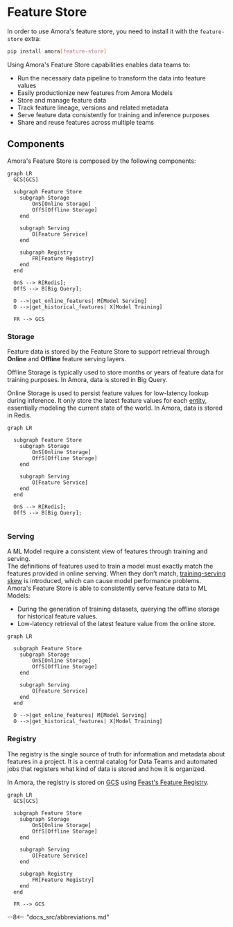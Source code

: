 # Feature Store

In order to use Amora's feature store, you need to install it with the `feature-store` extra: 

```bash
pip install amora[feature-store]
```

Using Amora's Feature Store capabilities enables data teams to: 

- Run the necessary data pipeline to transform the data into feature values
- Easily productionize new features from Amora Models
- Store and manage feature data 
- Track feature lineage, versions and related metadata
- Serve feature data consistently for training and inference purposes
- Share and reuse features across multiple teams

## Components

Amora's Feature Store is composed by the following components:


``` mermaid
graph LR
  GCS[GCS]
  
  subgraph Feature Store    
    subgraph Storage
        OnS[Online Storage]
        OffS[Offline Storage]  
    end
    
    subgraph Serving
        O[Feature Service]
    end
    
    subgraph Registry
        FR[Feature Registry]
    end
  end
  
  OnS --> R[Redis];
  OffS --> B[Big Query];
  
  O -->|get_online_features| M[Model Serving]
  O -->|get_historical_features| X[Model Training]
  
  FR --> GCS 

```


### Storage

Feature data is stored by the Feature Store to support retrieval through __Online__ 
and __Offline__ feature serving layers.

Offline Storage is typically used to store months or years of feature data for training 
purposes. In Amora, data is stored in Big Query.

Online Storage is used to persist feature values for low-latency lookup during inference. 
It only store the latest feature values for each [entity](./feature-view.md#entitites), 
essentially modeling the current state of the world. In Amora, data is stored in Redis.


``` mermaid
graph LR
 
  subgraph Feature Store    
    subgraph Storage
        OnS[Online Storage]
        OffS[Offline Storage]  
    end
    
    subgraph Serving
        O[Feature Service]
    end
  end
  
  OnS --> R[Redis];
  OffS --> B[Big Query];
   

```


### Serving

A ML Model require a consistent view of features through training and serving.  
The definitions of features used to train a model must exactly match the features 
provided in online serving. When they don’t match, [training-serving skew](https://developers.google.com/machine-learning/guides/rules-of-ml#training-serving_skew) is 
introduced, which can cause model performance problems. 
Amora's Feature Store is able to consistently serve feature data to ML Models:
 
- During the generation of training datasets, querying the offline storage for historical feature values.
- Low-latency retrieval of the latest feature value from the online store.

``` mermaid
graph LR
 
  subgraph Feature Store    
    subgraph Storage
        OnS[Online Storage]
        OffS[Offline Storage]  
    end
    
    subgraph Serving
        O[Feature Service]
    end
  end
  
  O -->|get_online_features| M[Model Serving]
  O -->|get_historical_features| X[Model Training] 

```

### Registry
 

The registry is the single source of truth for information and metadata about 
features in a project. It is a central catalog for Data Teams and automated jobs that 
registers what kind of data is stored and how it is organized. 

In Amora, the registry is stored on [GCS](https://cloud.google.com/storage) using [Feast's Feature Registry](https://docs.feast.dev/getting-started/architecture-and-components/registry).


``` mermaid
graph LR
  GCS[GCS]
  
  subgraph Feature Store    
    subgraph Storage
        OnS[Online Storage]
        OffS[Offline Storage]  
    end
    
    subgraph Serving
        O[Feature Service]
    end
    
    subgraph Registry
        FR[Feature Registry]
    end
  end
  
  FR --> GCS 

```

--8<-- "docs_src/abbreviations.md"